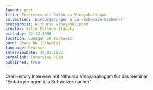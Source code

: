 ```yaml
---
layout: post
title: Interview mit Nithursa Vinayahalingam
collection: 'Einbürgerungen à la «Schweizermacher»?'
protagonist: Nithursa Vinayahalingam
creator: Silje Marlene Staubli
birthday: 02.12.1998
location: Gunzgen SO (Schweiz)
born: Stans NW (Schweiz)
language: Deutsch
interviewDate: 29.03.2023
permalink: Interview_8810
published: true
---
```

Oral History Interview mit  Nithursa Vinayahalingam für das Seminar "Einbürgerungen à la Schweizermacher"